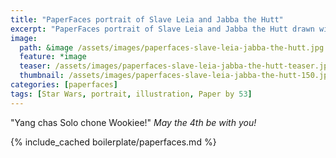 ```yaml
---
title: "PaperFaces portrait of Slave Leia and Jabba the Hutt"
excerpt: "PaperFaces portrait of Slave Leia and Jabba the Hutt drawn with Paper by 53 on an iPad."
image: 
  path: &image /assets/images/paperfaces-slave-leia-jabba-the-hutt.jpg 
  feature: *image
  teaser: /assets/images/paperfaces-slave-leia-jabba-the-hutt-teaser.jpg
  thumbnail: /assets/images/paperfaces-slave-leia-jabba-the-hutt-150.jpg
categories: [paperfaces]
tags: [Star Wars, portrait, illustration, Paper by 53]
---
```


"Yang chas Solo chone Wookiee!" *May the 4th be with you!*

{% include_cached boilerplate/paperfaces.md %}
